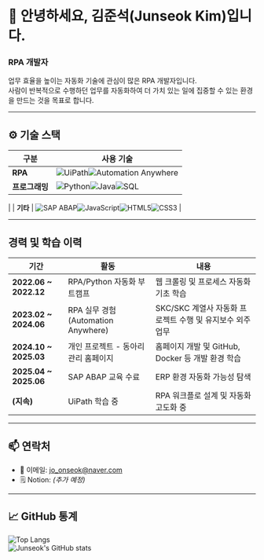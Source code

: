 # 👋 안녕하세요, 김준석(Junseok Kim)입니다.

### RPA 개발자  
업무 효율을 높이는 자동화 기술에 관심이 많은 RPA 개발자입니다.  
사람이 반복적으로 수행하던 업무를 자동화하여 더 가치 있는 일에 집중할 수 있는 환경을 만드는 것을 목표로 합니다.

---

## ⚙️ 기술 스택

| 구분 | 사용 기술 |
|------|------------|
| **RPA** | ![UiPath](https://img.shields.io/badge/UiPath-0078D7?style=for-the-badge&logo=uipath&logoColor=white)![Automation Anywhere](https://img.shields.io/badge/Automation%20Anywhere-FF6C37?style=for-the-badge&logo=automationanywhere&logoColor=white) |
| **프로그래밍** | ![Python](https://img.shields.io/badge/Python-3776AB?style=for-the-badge&logo=python&logoColor=white)![Java](https://img.shields.io/badge/Java-007396?style=for-the-badge&logo=openjdk&logoColor=white)![SQL](https://img.shields.io/badge/SQL-4479A1?style=for-the-badge&logo=postgresql&logoColor=white)
 |
| **기타** | ![SAP ABAP](https://img.shields.io/badge/SAP%20ABAP-0FAAFF?style=for-the-badge&logo=sap&logoColor=white)![JavaScript](https://img.shields.io/badge/JavaScript-F7DF1E?style=for-the-badge&logo=javascript&logoColor=black)![HTML5](https://img.shields.io/badge/HTML5-E34F26?style=for-the-badge&logo=html5&logoColor=white)![CSS3](https://img.shields.io/badge/CSS3-1572B6?style=for-the-badge&logo=css3&logoColor=white) |

---

## 경력 및 학습 이력

| 기간 | 활동 | 내용 |
|------|------|------|
| **2022.06 ~ 2022.12** | RPA/Python 자동화 부트캠프 | 웹 크롤링 및 프로세스 자동화 기초 학습 |
| **2023.02 ~ 2024.06** | RPA 실무 경험 (Automation Anywhere) | SKC/SKC 계열사 자동화 프로젝트 수행 및 유지보수 외주 업무 |
| **2024.10 ~ 2025.03** | 개인 프로젝트 - 동아리 관리 홈페이지 | 홈페이지 개발 및 GitHub, Docker 등 개발 환경 학습 |
| **2025.04 ~ 2025.06** | SAP ABAP 교육 수료 | ERP 환경 자동화 가능성 탐색 |
| **(지속)** | UiPath 학습 중 | RPA 워크플로 설계 및 자동화 고도화 중 |

---

## 📫 연락처

- 📧 이메일: [jo_onseok@naver.com](mailto:jo_onseok@naver.com)  
- 🗒️ Notion: *(추가 예정)*  

---

## 📈 GitHub 통계

![Top Langs](https://github-readme-stats.vercel.app/api/top-langs/?username=joonseok-kim&layout=compact&theme=tokyonight)  
![Junseok's GitHub stats](https://github-readme-stats.vercel.app/api?username=joonseok-kim&show_icons=true&theme=tokyonight)
